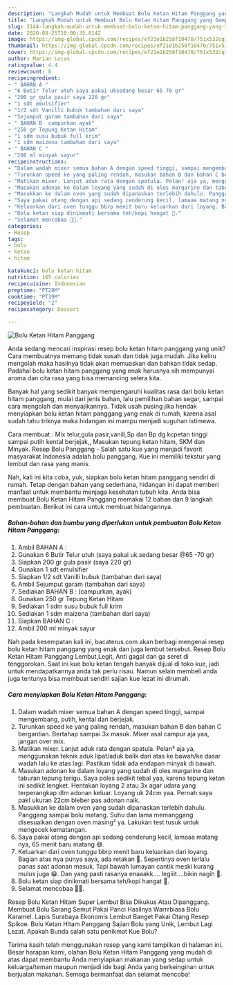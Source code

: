 ```yaml
---
description: "Langkah Mudah untuk Membuat Bolu Ketan Hitam Panggang yang Sempurna"
title: "Langkah Mudah untuk Membuat Bolu Ketan Hitam Panggang yang Sempurna"
slug: 3144-langkah-mudah-untuk-membuat-bolu-ketan-hitam-panggang-yang-sempurna
date: 2020-08-25T10:00:35.014Z
image: https://img-global.cpcdn.com/recipes/ef21e1b258f10470/751x532cq70/bolu-ketan-hitam-panggang-foto-resep-utama.jpg
thumbnail: https://img-global.cpcdn.com/recipes/ef21e1b258f10470/751x532cq70/bolu-ketan-hitam-panggang-foto-resep-utama.jpg
cover: https://img-global.cpcdn.com/recipes/ef21e1b258f10470/751x532cq70/bolu-ketan-hitam-panggang-foto-resep-utama.jpg
author: Marian Lucas
ratingvalue: 4.4
reviewcount: 8
recipeingredient:
- " BAHAN A "
- "6 Butir Telur utuh saya pakai uksedang besar 65 70 gr"
- "200 gr gula pasir saya 220 gr"
- "1 sdt emulsifier"
- "1/2 sdt Vanilli bubuk tambahan dari saya"
- "Sejumput garam tambahan dari saya"
- " BAHAN B  campurkan ayak"
- "250 gr Tepung Ketan Hitam"
- "1 sdm susu bubuk full krim"
- "1 sdm maizena tambahan dari saya"
- " BAHAN C "
- "200 ml minyak sayur"
recipeinstructions:
- "Dalam wadah mixer semua bahan A dengan speed tinggi, sampai mengembang, putih, kental dan berjejak."
- "Turunkan speed ke yang paling rendah, masukan bahan B dan bahan C bergantian. Bertahap sampai 3x masuk. Mixer asal campur aja yaa, jangan over mix."
- "Matikan mixer. Lanjut aduk rata dengan spatula. Pelan² aja ya, menggunakan teknik aduk lipat/aduk balik dari atas ke bawah/ke dasar wadah lalu ke atas lagi. Pastikan tidak ada endapan minyak di bawah."
- "Masukan adonan ke dalam loyang yang sudah di oles margarine dan taburan tepung terigu. Saya poles sedikit tebal yaa, karena tepung ketan ini sedikit lengket. Hentakan loyang 2 atau 3x agar udara yang terperangkap dlm adonan keluar. Loyang uk 24cm yaa. Pernah saya pakI ukuran 22cm bleber pas adonan naik."
- "Masukkan ke dalam oven yang sudah dipanaskan terlebih dahulu. Panggang sampai bolu matang. Suhu dan lama memanggang disesuaikan dengan oven masing² ya. Lakukan test tusuk untuk mengecek kematangan."
- "Saya pakai otang dengan api sedang cenderung kecil, lamaaa matang nya, 65 menit baru matang 😅."
- "Keluarkan dari oven tunggu bbrp menit baru keluarkan dari loyang. Bagian atas nya punya saya, ada retakan 🥴. Sepertinya oven terlalu panas saat adonan masuk. Tapi bawah lumayan cantik meski kurang mulus juga 😁. Dan yang pasti rasanya enaaakk.... legiiit....bikin nagih 🤤."
- "Bolu ketan siap dinikmati bersama teh/kopi hangat 🤩."
- "Selamat mencobaa 🤗🥰."
categories:
- Resep
tags:
- bolu
- ketan
- hitam

katakunci: bolu ketan hitam 
nutrition: 165 calories
recipecuisine: Indonesian
preptime: "PT28M"
cooktime: "PT39M"
recipeyield: "2"
recipecategory: Dessert

---
```



![Bolu Ketan Hitam Panggang](https://img-global.cpcdn.com/recipes/ef21e1b258f10470/751x532cq70/bolu-ketan-hitam-panggang-foto-resep-utama.jpg)

Anda sedang mencari inspirasi resep bolu ketan hitam panggang yang unik? Cara membuatnya memang tidak susah dan tidak juga mudah. Jika keliru mengolah maka hasilnya tidak akan memuaskan dan bahkan tidak sedap. Padahal bolu ketan hitam panggang yang enak harusnya sih mempunyai aroma dan cita rasa yang bisa memancing selera kita.

Banyak hal yang sedikit banyak mempengaruhi kualitas rasa dari bolu ketan hitam panggang, mulai dari jenis bahan, lalu pemilihan bahan segar, sampai cara mengolah dan menyajikannya. Tidak usah pusing jika hendak menyiapkan bolu ketan hitam panggang yang enak di rumah, karena asal sudah tahu triknya maka hidangan ini mampu menjadi suguhan istimewa.

Cara membuat : Mix telur,gula pasir,vanili,Sp dan Bp dg kcpetan tinggi sampai putih kental berjejak,, Masukan tepung ketan hitam, SKM dan Minyak. Resep Bolu Panggang - Salah satu kue yang menjadi favorit masyarakat Indonesia adalah bolu panggang. Kue ini memiliki tekstur yang lembut dan rasa yang manis.


Nah, kali ini kita coba, yuk, siapkan bolu ketan hitam panggang sendiri di rumah. Tetap dengan bahan yang sederhana, hidangan ini dapat memberi manfaat untuk membantu menjaga kesehatan tubuh kita. Anda bisa membuat Bolu Ketan Hitam Panggang memakai 12 bahan dan 9 langkah pembuatan. Berikut ini cara untuk membuat hidangannya.

<!--inarticleads1-->

##### Bahan-bahan dan bumbu yang diperlukan untuk pembuatan Bolu Ketan Hitam Panggang:

1. Ambil  BAHAN A :
1. Gunakan 6 Butir Telur utuh (saya pakai uk.sedang besar @65 -70 gr)
1. Siapkan 200 gr gula pasir (saya 220 gr)
1. Gunakan 1 sdt emulsifier
1. Siapkan 1/2 sdt Vanilli bubuk (tambahan dari saya)
1. Ambil Sejumput garam (tambahan dari saya)
1. Sediakan  BAHAN B : (campurkan, ayak)
1. Gunakan 250 gr Tepung Ketan Hitam
1. Sediakan 1 sdm susu bubuk full krim
1. Sediakan 1 sdm maizena (tambahan dari saya)
1. Siapkan  BAHAN C :
1. Ambil 200 ml minyak sayur


Nah pada kesempatan kali ini, bacaterus.com akan berbagi mengenai resep bolu ketan hitam panggang yang enak dan juga lembut tersebut. Resep Bolu Ketan Hitam Panggang Lembut,Legit, Anti gagal dan ga seret di tenggorokan. Saat ini kue bolu ketan tengah banyak dijual di toko kue, jadi untuk mendapatkannya anda tak perlu risau. Namun selain membeli anda juga tentunya bisa membuat sendiri sajian kue lezat ini dirumah. 

<!--inarticleads2-->

##### Cara menyiapkan Bolu Ketan Hitam Panggang:

1. Dalam wadah mixer semua bahan A dengan speed tinggi, sampai mengembang, putih, kental dan berjejak.
1. Turunkan speed ke yang paling rendah, masukan bahan B dan bahan C bergantian. Bertahap sampai 3x masuk. Mixer asal campur aja yaa, jangan over mix.
1. Matikan mixer. Lanjut aduk rata dengan spatula. Pelan² aja ya, menggunakan teknik aduk lipat/aduk balik dari atas ke bawah/ke dasar wadah lalu ke atas lagi. Pastikan tidak ada endapan minyak di bawah.
1. Masukan adonan ke dalam loyang yang sudah di oles margarine dan taburan tepung terigu. Saya poles sedikit tebal yaa, karena tepung ketan ini sedikit lengket. Hentakan loyang 2 atau 3x agar udara yang terperangkap dlm adonan keluar. Loyang uk 24cm yaa. Pernah saya pakI ukuran 22cm bleber pas adonan naik.
1. Masukkan ke dalam oven yang sudah dipanaskan terlebih dahulu. Panggang sampai bolu matang. Suhu dan lama memanggang disesuaikan dengan oven masing² ya. Lakukan test tusuk untuk mengecek kematangan.
1. Saya pakai otang dengan api sedang cenderung kecil, lamaaa matang nya, 65 menit baru matang 😅.
1. Keluarkan dari oven tunggu bbrp menit baru keluarkan dari loyang. Bagian atas nya punya saya, ada retakan 🥴. Sepertinya oven terlalu panas saat adonan masuk. Tapi bawah lumayan cantik meski kurang mulus juga 😁. Dan yang pasti rasanya enaaakk.... legiiit....bikin nagih 🤤.
1. Bolu ketan siap dinikmati bersama teh/kopi hangat 🤩.
1. Selamat mencobaa 🤗🥰.


Resep Bolu Ketan Hitam Super Lembut Bisa Dikukus Atau Dipanggang. Membuat Bolu Sarang Semut Pakai Panci Hasilnya Warrrbiasa Bolu Karamel. Lapis Surabaya Ekonomis Lembut Banget Pakai Otang Resep Spikoe. Bolu Ketan Hitam Panggang Sajian Bolu yang Unik, Lembut Lagi Lezat. Apakah Bunda salah satu penikmat Kue Bolu? 

Terima kasih telah menggunakan resep yang kami tampilkan di halaman ini. Besar harapan kami, olahan Bolu Ketan Hitam Panggang yang mudah di atas dapat membantu Anda menyiapkan makanan yang sedap untuk keluarga/teman maupun menjadi ide bagi Anda yang berkeinginan untuk berjualan makanan. Semoga bermanfaat dan selamat mencoba!
